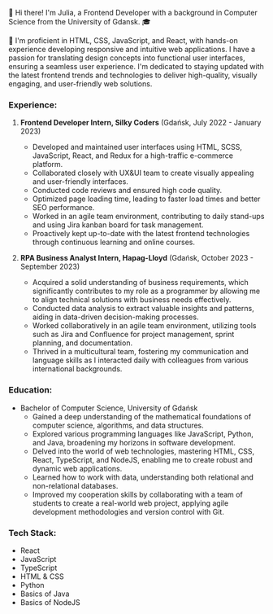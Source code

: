 👋 Hi there! I'm Julia, a Frontend Developer with a background in Computer Science from the University of Gdansk. 🎓

🚀 I'm proficient in HTML, CSS, JavaScript, and React, with hands-on experience developing responsive and intuitive web applications. I have a passion for translating design concepts into functional user interfaces, ensuring a seamless user experience. I'm dedicated to staying updated with the latest frontend trends and technologies to deliver high-quality, visually engaging, and user-friendly web solutions.

### Experience:

1. **Frontend Developer Intern, Silky Coders** (Gdańsk, July 2022 - January 2023)

   - Developed and maintained user interfaces using HTML, SCSS, JavaScript, React, and Redux for a high-traffic e-commerce platform.
   - Collaborated closely with UX&UI team to create visually appealing and user-friendly interfaces.
   - Conducted code reviews and ensured high code quality.
   - Optimized page loading time, leading to faster load times and better SEO performance.
   - Worked in an agile team environment, contributing to daily stand-ups and using Jira kanban board for task management.
   - Proactively kept up-to-date with the latest frontend technologies through continuous learning and online courses.

2. **RPA Business Analyst Intern, Hapag-Lloyd** (Gdańsk, October 2023 - September 2023)
   - Acquired a solid understanding of business requirements, which significantly contributes to my role as a programmer by allowing me to align technical solutions with business needs effectively.
   - Conducted data analysis to extract valuable insights and patterns, aiding in data-driven decision-making processes.
   - Worked collaboratively in an agile team environment, utilizing tools such as Jira and Confluence for project management, sprint planning, and documentation.
   - Thrived in a multicultural team, fostering my communication and language skills as I interacted daily with colleagues from various international backgrounds.

### Education:

- Bachelor of Computer Science, University of Gdańsk
  - Gained a deep understanding of the mathematical foundations of computer science, algorithms, and data structures.
  - Explored various programming languages like JavaScript, Python, and Java, broadening my horizons in software development.
  - Delved into the world of web technologies, mastering HTML, CSS, React, TypeScript, and NodeJS, enabling me to create robust and dynamic web applications.
  - Learned how to work with data, understanding both relational and non-relational databases.
  - Improved my cooperation skills by collaborating with a team of students to create a real-world web project, applying agile development methodologies and version control with Git.

### Tech Stack:

- React
- JavaScript
- TypeScript
- HTML & CSS
- Python
- Basics of Java
- Basics of NodeJS
